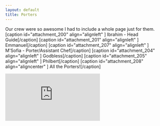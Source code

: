 ```yaml
---
layout: default
title: Porters
---
```

Our crew were so awesome I had to include a whole page just for them.
[caption id="attachment_200" align="alignleft" ] Ibrahim - Head Guide[/caption]
[caption id="attachment_201" align="alignleft" ] Emmanuel[/caption]
[caption id="attachment_207" align="alignleft" ] M'Sofia - Porter/Assistant Chef[/caption]
[caption id="attachment_204" align="alignleft" ] Godbless[/caption]
[caption id="attachment_205" align="alignleft" ] Philbert[/caption]
[caption id="attachment_208" align="aligncenter" ] All the Porters![/caption]
<iframe src="http://www.youtube.com/embed/QTdBU1i6moo" allowfullscreen="" frameborder="0"></iframe>
